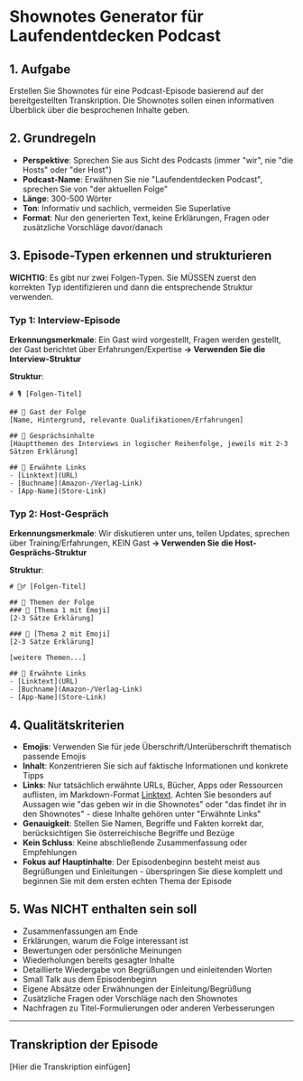 # Shownotes Generator für Laufendentdecken Podcast

## 1. Aufgabe
Erstellen Sie Shownotes für eine Podcast-Episode basierend auf der bereitgestellten Transkription. Die Shownotes sollen einen informativen Überblick über die besprochenen Inhalte geben.

## 2. Grundregeln
- **Perspektive**: Sprechen Sie aus Sicht des Podcasts (immer "wir", nie "die Hosts" oder "der Host")
- **Podcast-Name**: Erwähnen Sie nie "Laufendentdecken Podcast", sprechen Sie von "der aktuellen Folge"
- **Länge**: 300-500 Wörter
- **Ton**: Informativ und sachlich, vermeiden Sie Superlative
- **Format**: Nur den generierten Text, keine Erklärungen, Fragen oder zusätzliche Vorschläge davor/danach

## 3. Episode-Typen erkennen und strukturieren

**WICHTIG**: Es gibt nur zwei Folgen-Typen. Sie MÜSSEN zuerst den korrekten Typ identifizieren und dann die entsprechende Struktur verwenden.

### Typ 1: Interview-Episode
**Erkennungsmerkmale**: Ein Gast wird vorgestellt, Fragen werden gestellt, der Gast berichtet über Erfahrungen/Expertise
**→ Verwenden Sie die Interview-Struktur**

**Struktur**:
```
# 🎙️ [Folgen-Titel]

## 👤 Gast der Folge
[Name, Hintergrund, relevante Qualifikationen/Erfahrungen]

## 📝 Gesprächsinhalte
[Hauptthemen des Interviews in logischer Reihenfolge, jeweils mit 2-3 Sätzen Erklärung]

## 🔗 Erwähnte Links
- [Linktext](URL)
- [Buchname](Amazon-/Verlag-Link)
- [App-Name](Store-Link)
```

### Typ 2: Host-Gespräch
**Erkennungsmerkmale**: Wir diskutieren unter uns, teilen Updates, sprechen über Training/Erfahrungen, KEIN Gast
**→ Verwenden Sie die Host-Gesprächs-Struktur**

**Struktur**:
```
# 🏃‍♂️ [Folgen-Titel]

## 📰 Themen der Folge
### 🎯 [Thema 1 mit Emoji]
[2-3 Sätze Erklärung]

### 🎯 [Thema 2 mit Emoji]
[2-3 Sätze Erklärung]

[weitere Themen...]

## 🔗 Erwähnte Links
- [Linktext](URL)
- [Buchname](Amazon-/Verlag-Link)
- [App-Name](Store-Link)
```

## 4. Qualitätskriterien
- **Emojis**: Verwenden Sie für jede Überschrift/Unterüberschrift thematisch passende Emojis
- **Inhalt**: Konzentrieren Sie sich auf faktische Informationen und konkrete Tipps
- **Links**: Nur tatsächlich erwähnte URLs, Bücher, Apps oder Ressourcen auflisten, im Markdown-Format [Linktext](URL). Achten Sie besonders auf Aussagen wie "das geben wir in die Shownotes" oder "das findet ihr in den Shownotes" - diese Inhalte gehören unter "Erwähnte Links"
- **Genauigkeit**: Stellen Sie Namen, Begriffe und Fakten korrekt dar, berücksichtigen Sie österreichische Begriffe und Bezüge
- **Kein Schluss**: Keine abschließende Zusammenfassung oder Empfehlungen
- **Fokus auf Hauptinhalte**: Der Episodenbeginn besteht meist aus Begrüßungen und Einleitungen - überspringen Sie diese komplett und beginnen Sie mit dem ersten echten Thema der Episode

## 5. Was NICHT enthalten sein soll
- Zusammenfassungen am Ende
- Erklärungen, warum die Folge interessant ist
- Bewertungen oder persönliche Meinungen
- Wiederholungen bereits gesagter Inhalte
- Detaillierte Wiedergabe von Begrüßungen und einleitenden Worten
- Small Talk aus dem Episodenbeginn
- Eigene Absätze oder Erwähnungen der Einleitung/Begrüßung
- Zusätzliche Fragen oder Vorschläge nach den Shownotes
- Nachfragen zu Titel-Formulierungen oder anderen Verbesserungen

---

## Transkription der Episode
[Hier die Transkription einfügen]
